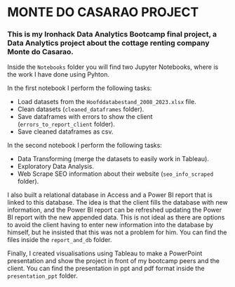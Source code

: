 
# MONTE DO CASARAO PROJECT

### This is my Ironhack Data Analytics Bootcamp final project, a Data Analytics project about the cottage renting company Monte do Casarao.


Inside the `Notebooks` folder you will find two Jupyter Notebooks, where is the work I have done using Pyhton.

In the first notebook I perform the following tasks:
* Load datasets from the `Hoofddatabestand_2008_2023.xlsx` file.
* Clean datasets (`cleaned_dataframes` folder).
* Save dataframes with errors to show the client (`errors_to_report_client` folder).
* Save cleaned dataframes as csv.


In the second notebook I perform the following tasks:
* Data Transforming (merge the datasets to easily work in Tableau).
* Exploratory Data Analysis.
* Web Scrape SEO information about their website (`seo_info_scraped` folder).


I also built a relational database in Access and a Power BI report that is linked to this database. The idea is that the client fills the database with new information, and the Power BI report can be refreshed updating the Power BI report with the new appended data. This is not ideal as there are options to avoid the client having to enter new information into the database by himself, but he insisted that this was not a problem for him. You can find the files inside the `report_and_db` folder.

Finally, I created visualisations using Tableau to make a PowerPoint presentation and show the project in front of my bootcamp peers and the client. You can find the presentation in ppt and pdf format inside the `presentation_ppt` folder.
